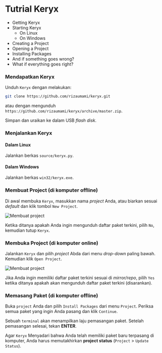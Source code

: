# Tutrial Keryx

* Getting Keryx
* Starting Keryx
  * On Linux
  * On Windows
* Creating a Project
* Opening a Project
* Installing Packages
* And if something goes wrong?
* What if everything goes right?

### Mendapatkan Keryx

Unduh `Keryx` dengan melakukan:

```sh
git clone https://github.com/rizaumami/keryx.git
```

atau dengan mengunduh `https://github.com/rizaumami/keryx/archive/master.zip`.

Simpan dan uraikan ke dalam USB *flash disk*.

### Menjalankan Keryx

#### Dalam Linux

Jalankan berkas `source/keryx.py`.

#### Dalam Windows

Jalankan berkas `win32/keryx.exe`.

### Membuat Project (di komputer offline)

Di awal membuka `Keryx`, masukkan nama *project* Anda, atau biarkan sesuai *default* dan klik tombol `New Project`.

![Membuat project](https://github.com/rizaumami/keryx/doc/Tutorial_Files/Create_Project.png)

Ketika ditanya apakah Anda ingin mengunduh daftar paket terkini, pilih `No`, kemudian tutup `Keryx`.

### Membuka Project (di komputer online)

Jalankan `Keryx` dan pilih *project* Abda dari menu *drop-down* paling bawah. Kemudian klik `Open Project`.

![Membuat project](https://github.com/rizaumami/keryx/doc/Tutorial_Files/Open_Project.png)

Jika Anda ingin memiliki daftar paket terkini sesuai di *mirror/repo*, pilih `Yes` ketika ditanya apakah akan mengunduh daftar paket terkini (disarankan).

### Memasang Paket (di komputer offline)

Buka `project` Anda dan pilih `Install Packages` dari menu `Project`. Periksa semua paket yang ingin Anda pasang dan klik `Continue`.

Sebuah `terminal` akan menampilkan laju pemasangan paket. Setelah pemasangan selesai, tekan **ENTER**.

Agar `Keryx` Menyadari bahwa Anda telah memiliki paket baru terpasang di komputer, Anda harus memutakhirkan **project status** (`Project` > `Update Status`).

